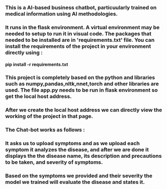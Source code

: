  ### This is a AI-based business chatbot, particuularly trained on medical information using AI methodologies.
 

 ### It runs in the flask environment. A virtual environment may be needed to setup to run it in visual code. The packages that needed to be installed are in 'requirements.txt' file. You can install the requirements of the project in your environment directly using :
 #### pip install -r requirements.txt
 ### This project is completely based on the python and libraries such as numpy,pandas,nltk,nnet,torch and other libraries are used. The file app.py needs to be run in flask environment so get the local host address.
 ### After we create the local host address we can directly view the working of the project in that page.
 
 ### The Chat-bot works as follows :
 
   ### It asks us to upload symptoms and as we upload each symptom it analyzes the disease, and after we are done it displays the the disease name, its description and precautions to be taken, and severity of symptoms. 
   ### Based on the symptoms we provided and their severity the model we trained will evaluate the disease and states it.
 
 
